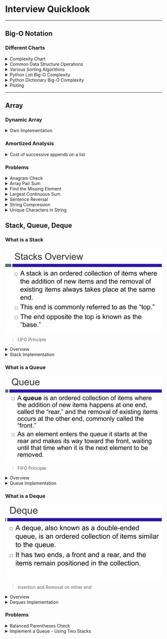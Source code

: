 # Interview Quicklook

---

## Big-O Notation

### Different Charts

<details>

  <summary>Complexity Chart</summary>

![](mdImages/2021-02-17-12-33-06.png)

</details>

<details>

  <summary>Common Data Structure Operations</summary>

![](mdImages/2021-02-17-12-46-17.png)

</details>

<details>

  <summary>Various Sorting Algorithms</summary>

![](mdImages/2021-02-17-12-46-57.png)

</details>

<details>

  <summary>Python List Big-O Complexity</summary>

![](mdImages/2021-02-17-12-49-15.png)

</details>

<details>

  <summary>Python Dictionary Big-O Complexity</summary>

![](mdImages/2021-02-17-12-50-04.png)

</details>

<details>

  <summary>Ploting</summary>

```py
import math
from matplotlib import pyplot
import numpy as np

pyplot.style.use('bmh')

# Setup runtime comparisions
n = np.linspace(1, 10, 1000)
labels = ['Constant', 'Logarithmic', 'Linear', 'Log Linear', 'Quadratic', 'Cubic', 'Exponential']
big_o = [np.ones(n.shape), np.log(n), n, n*np.log(n), n**2, n**3, 2**n]

# Plot setup
pyplot.figure(figsize=(12, 10))
pyplot.ylim(0, 50)
for i in range(len(big_o)):
  pyplot.plot(n, big_o[i], label=labels[i])

pyplot.legend(loc=0)
pyplot.ylabel('Relative Runtime')
pyplot.xlabel('n')
```

![](mdImages/2021-02-17-12-52-27.png)

</details>

---

## Array

### Dynamic Array

<details>

  <summary>Own Implementation</summary>

```py
import ctypes

class DynamicArray(object):

  def __init__(self):
      self.index = 0
      self.size = 0
      self.capacity = 1
      self.array = self.make_array(self.capacity)

  def __len__(self):
      return self.size

  def __getitem__(self, k):
      if not 0 <= k < self.size:
          raise IndexError('Out of bounds!')
      return self.array[k]

  def append(self, element):
      if self.size == self.capacity:
          self._resize(2 * self.capacity)

      self.array[self.size] = element
      self.size += 1

  def _resize(self, new_cap):
      temp_array = self.make_array(new_cap)
      for k in range(self.size):
          temp_array[k] = self.array[k]
      self.array = temp_array
      self.capacity = new_cap

  def make_array(self, new_cap):
      return (new_cap * ctypes.py_object)()

  def __iter__(self):
      return self

  def __next__(self):
      if self.index > self.size:
          raise StopIteration
      else:
          item = self.array[self.index]
          self.index += 1
          return item
```

</details>

### Amortized Analysis

<details>

  <summary>Cost of successive appends on a list</summary>

![](mdImages/2021-02-17-12-58-56.png)

</details>

### Problems

<details>

  <summary>Anagram Check</summary>

#### Problem

Given two strings, check to see if they are anagrams. An anagram is when the two strings can be written using the exact same letters (so you can just rearrange the letters to get a different phrase or word).

For example:

"public relations" is an anagram of "crap built on lies."

"clint eastwood" is an anagram of "old west action"

Note: Ignore spaces and capitalization. So "d go" is an anagram of "God" and "dog" and "o d g".

#### Solution

**Solution by Sorting**

```py
  def sol_anagram_sorting(string1: str, string2: str) -> bool:
    string1 = string1.replace(' ', '').lower()
    string2 = string2.replace(' ', '').lower()

    return sorted(string1) == sorted(string2)
```

**By using Dictionary**

```py
import string
def sol_anagram(string1: str, string2: str) -> bool:
    string1 = string1.replace(' ', '').lower()
    string2 = string2.replace(' ', '').lower()

    if len(string1) != len(string2): return False

    dict1 = dict.fromkeys(string.ascii_lowercase, 0)
    dict2 = dict.fromkeys(string.ascii_lowercase, 0)
    for char in string1: dict1[char] += 1
    for char in string2: dict2[char] += 1

    for (key, value) in dict1.items():
        if dict2[key] != value: return False

    return True
```

**Output**

![](mdImages/2021-02-18-15-57-21.png)

</details>

<details>

  <summary>Array Pair Sum</summary>

#### Problem

Given an integer array, output all the unique pairs that sum up to a specific value k.

So the input:

pair_sum([1,3,2,2],4)

would return 2 pairs:

(1,3)
(2,2)

NOTE: FOR TESTING PURPOSES CHANGE YOUR FUNCTION SO IT OUTPUTS THE NUMBER OF PAIRS

#### Solution

**Using Set Method**

```py
def sol_pair_sum_set(array: 'list[int]', value: int) -> int:
    if len(array) < 2: return -1
    seen = set()
    output = set()

    for num in array:
        target = value - num
        if target not in seen:
            seen.add(num)
        else:
            output.add((min(target, num), max(target, num)))
    return len(output)
```

**Scratch Method**

```py
def sol_pair_sum(array: [int], value: int) -> int:
    array.sort()
    sindex = 0
    eindex = len(array) - 1
    count = 0
    while sindex < eindex:
        current_value = array[sindex] + array[eindex]
        if current_value > value:
            eindex -= 1
        elif current_value < value:
            sindex += 1
        else:
            count += 1
            sindex += 1
            eindex -= 1
    return count
```

**Output**

![](mdImages/2021-02-18-16-04-05.png)

</details>

<details>

  <summary>Find the Missing Element</summary>

#### Problem

Consider an array of non-negative integers. A second array is formed by shuffling the elements of the first array and deleting a random element. Given these two arrays, find which element is missing in the second array.

Here is an example input, the first array is shuffled and the number 5 is removed to construct the second array.

Input:

finder([1,2,3,4,5,6,7],[3,7,2,1,4,6])

Output:

5 is the missing number

#### Solution

**Using Sorting**

```py
def sol_find_missing_sort(array1: 'list[int]', array2: 'list[int]') -> int:
    array1.sort()
    array2.sort()

    for num1, num2 in zip(array1, array2):
        if num1 != num2:
            return num1
    return num1[-1]
```

**Using Hashing**

```py
def sol_find_missing_hash(array1: 'list[int]', array2: 'list[int]') -> int:
    count = dict()
    for item in array2:
        if item not in count:
            count[item] = 1
        else:
            count[item] += 1

    for item in array1:
        if item not in count:
            return item

        elif count[item] == 0:
            return item

        else:
            count[item] -= 1
```

**Ouput**

![](mdImages/2021-02-18-16-06-37.png)

</details>

<details>

  <summary>Largest Continuous Sum</summary>

#### Problem

Given an array of integers (positive and negative) find the largest continuous sum.

#### Solution

**Kadane's Algorithm**

```py
def large_cont_sum(array: 'list[int]') -> int:
    if len(array) == 0: return 0

    max_sum = current_max = array[0]

    for num in array[1:]:
        current_max = max(current_max + num, num)
        max_sum = current_max if current_max > max_sum else max_sum

    return max_sum
```

**Output**

![](mdImages/2021-02-18-16-10-57.png)

</details>

<details>

  <summary>Sentence Reversal</summary>

#### Problem

Given a string of words, reverse all the words. For example:

Given:

'This is the best'

Return:

'best the is This'

As part of this exercise you should remove all leading and trailing whitespace. So that inputs such as:

' space here' and 'space here '

both become:

'here space'

#### Solution

**Scratch Method**

```py
def sol_rev_word_scratch(string: str) -> str:
    words = []
    i = 0
    size = len(string)
    space = ' '
    while i < size:
        if string[i] is not space:
            start_index = i
            while i < size and string[i] is not space:
                i += 1
            words.append(string[start_index : i])
        i += 1

    start = 0
    end = len(words) - 1
    while start < end:
        temp = words[start]
        words[start] = words[end]
        words[end] = temp
        start += 1
        end -= 1

    result = ''
    for i in range(len(words)):
        result += (words[i] + ' ') if i != len(words) - 1 else (words[i])
    return result
```

**Pythonic Way**

```py
def sol_rev_word(string: str) -> str:
    return ' '.join(reversed(string.strip(' ').split()))
```

**Output**

![](mdImages/2021-02-18-16-13-01.png)

</details>

<details>

  <summary>String Compression</summary>

#### Problem

Given a string in the form 'AAAABBBBCCCCCDDEEEE' compress it to become 'A4B4C5D2E4'. For this problem, you can falsely "compress" strings of single or double letters. For instance, it is okay for 'AAB' to return 'A2B1' even though this technically takes more space.

The function should also be case sensitive, so that a string 'AAAaaa' returns 'A3a3'.

#### Solution

```py
def sol_compress(string: str) -> str:
    size = len(string)

    if size == 0: return ''

    if size == 1: return string[0] + '1'

    result = ''
    count = 1
    i = 1

    while i < size:
        if string[i] == string[i - 1]:
            count += 1
        else:
            result += (string[i-1] + str(count))
            count = 1
        i += 1

    result += (string[i-1] + str(count))
    return result
```

**Output**

![](mdImages/2021-02-18-16-15-13.png)

</details>

<details>

  <summary>Unique Characters in String</summary>

#### Problem

Given a string,determine if it is compreised of all unique characters. For example, the string 'abcde' has all unique characters and should return True. The string 'aabcde' contains duplicate characters and should return false.

#### Solution

**One liner Set Method**

```py
def sol_uni_char(string: str) -> bool:
    return len(set(string)) == len(string)
```

**Lookup Scratch**

```py
def sol_uni_char_look(string: str) -> bool:
    str_set = set()
    for char in string:
        if char in str_set:
            return False
        else:
            str_set.add(char)
    return True
```

**Output**

![](mdImages/2021-02-18-16-17-15.png)

</details>

## Stack, Queue, Deque

### What is a Stack

![](mdImages/2021-02-18-17-21-40.png)

> LIFO Principle

<details>

  <summary>Overview</summary>

A stack is an ordered collection of items where the addition of new items and the removal of existing items always takes place at the same end. This end is commonly referred to as the “top.” The end opposite the top is known as the “base.”

The base of the stack is significant since items stored in the stack that are closer to the base represent those that have been in the stack the longest. The most recently added item is the one that is in position to be removed first.

This ordering principle is sometimes called LIFO, last-in first-out. It provides an ordering based on length of time in the collection. Newer items are near the top, while older items are near the base.

For example, consider the figure below:

![](https://upload.wikimedia.org/wikipedia/commons/b/b4/Lifo_stack.png)

Note how the first items "pushed" to the stack begin at the base, and as items are "popped" out. Stacks are fundamentally important, as they can be used to reverse the order of items. The order of insertion is the reverse of the order of removal.

Considering this reversal property, you can perhaps think of examples of stacks that occur as you use your computer. For example, every web browser has a Back button. As you navigate from web page to web page, those pages are placed on a stack (actually it is the URLs that are going on the stack). The current page that you are viewing is on the top and the first page you looked at is at the base. If you click on the Back button, you begin to move in reverse order through the pages.

</details>

<details>

  <summary>Stack Implementation</summary>

Before we implement our own Stack class, let's review the properties and methods of a Stack.

The stack abstract data type is defined by the following structure and operations. A stack is structured, as described above, as an ordered collection of items where items are added to and removed from the end called the “top.” Stacks are ordered LIFO. The stack operations are given below.

- Stack() creates a new stack that is empty. It needs no parameters and returns an empty stack.
- push(item) adds a new item to the top of the stack. It needs the item and returns nothing.
- pop() removes the top item from the stack. It needs no parameters and returns the item. The stack is modified.
- peek() returns the top item from the stack but does not remove it. It needs no parameters. The stack is not modified.
- isEmpty() tests to see whether the stack is empty. It needs no parameters and returns a boolean value.
- size() returns the number of items on the stack. It needs no parameters and returns an integer.

```py
class Stack(object):
  def __init__(self):
      self.items = []

  def is_empty(self):
      return len(self) == 0

  def push(self, item):
      self.items.append(item)

  def pop(self):
      return self.items.pop()

  def peek(self):
      return self.items[-1]

  def size(self):
      return len(self.items)

  def __len__(self):
      return len(self.items)

  def __iter__(self):
      self.index = 0
      return self

  def __next__(self):
      if self.index < 0 or self.index > len(self):
          raise StopIteration
      else:
          item =  self.items[-1 * (index + 1)]
          self.index += 1
          return item

  def __getitem__(self, index):
      return self.items[index]

  def __repr__(self):
      return ', '.join([str(item) for item in self.items])
```

</details>

### What is a Queue

![](mdImages/2021-02-18-17-35-59.png)

> FIFO Principle

<details>

  <summary>Overview</summary>

A queue is an ordered collection of items where the addition of new items happens at one end, called the “rear,” and the removal of existing items occurs at the other end, commonly called the “front.” As an element enters the queue it starts at the rear and makes its way toward the front, waiting until that time when it is the next element to be removed.

The most recently added item in the queue must wait at the end of the collection. The item that has been in the collection the longest is at the front. This ordering principle is sometimes called FIFO, first-in first-out. It is also known as “first-come first-served.”

The simplest example of a queue is the typical line that we all participate in from time to time. We wait in a line for a movie, we wait in the check-out line at a grocery store, and we wait in the cafeteria line. The first person in that line is also the first person to get serviced/helped.

Let's see a diagram which shows this and compares it to the Stack Data Structure:

![](https://netmatze.files.wordpress.com/2014/08/queue.png)

Note how we have two terms here, Enqueue and Dequeue. The enqueue term describes when we add a new item to the rear of the queue. The dequeue term describes removing the front item from the queue.

</details>

<details>

  <summary>Queue Implementation</summary>

Before we begin implementing our own queue, let's review the attribute and methods it will have:

- Queue() creates a new queue that is empty. It needs no parameters and returns an empty queue.
- enqueue(item) adds a new item to the rear of the queue. It needs the item and returns nothing.
- dequeue() removes the front item from the queue. It needs no parameters and returns the item. The queue is modified.
- isEmpty() tests to see whether the queue is empty. It needs no parameters and returns a boolean value.
- size() returns the number of items in the queue. It needs no parameters and returns an integer.

```py
class Queue(object):

    def __init__(self):
        self.items = []

    def is_empty(self):
        return len(self.items) == 0

    def enqueue(self, item):
        self.items.insert(0, item)

    def dequeue(self):
        return self.items.pop()

    def size(self):
        return len(self.items)

    def __getitem__(self, index):
        return self.items[index]

    def __iter__(self):
        self.index = 0
        return self

    def __next__(self):
        if self.index < 0 or self.index > len(self.items) - 1:
            raise StopIteration
        else:
            item = self.items[self.index]
            self.index += 1
            return item

    def __repr__(self):
        return 'Back => ' + ', '.join([str(item) for item in self]) + ' => Front'
```

</details>

### What is a Deque

![](mdImages/2021-02-18-17-58-28.png)

> Insertion and Removal on either end

<details>

  <summary>Overview</summary>

A deque, also known as a double-ended queue, is an ordered collection of items similar to the queue. It has two ends, a front and a rear, and the items remain positioned in the collection. What makes a deque different is the unrestrictive nature of adding and removing items. New items can be added at either the front or the rear. Likewise, existing items can be removed from either end. In a sense, this hybrid linear structure provides all the capabilities of stacks and queues in a single data structure.

It is important to note that even though the deque can assume many of the characteristics of stacks and queues, it does not require the LIFO and FIFO orderings that are enforced by those data structures. It is up to you to make consistent use of the addition and removal operations.

Let's see an Image to visualize the Deque Data Structure:

![](http://www.codeproject.com/KB/recipes/669131/deque.png)

Note how we can both add and remove from the front and the back of the Deque.

</details>

<details>

  <summary>Deques Implementation</summary>

```py
class Deque(object):

    def __init__(self):
        self.items = []

    def add_front(self, item):
        self.items.append(item)

    def add_rear(self, item):
        self.items.insert(0, item)

    def remove_front(self):
        self.items.pop()

    def remove_rear(self):
        self.items.pop(0)

    def is_empty(self):
        return len(self.items) == 0

    def size(self):
        return len(self.items)

    def __getitem__(self, index):
        return self.items[index]

    def __iter__(self):
        self.index = 0
        return self

    def __next__(self):
        if self.index < 0 or self.index > len(self.items) - 1:
            raise StopIteration
        else:
            item = self.items[self.index]
            self.index += 1
            return item

    def __repr__(self):
        return 'Back => ' + ', '.join([str(item) for item in self]) + ' => Front'
```

</details>

### Problems

<details>

  <summary>Balanced Parentheses Check</summary>

#### Problem

Given a string of opening and closing parentheses, check whether it’s balanced. We have 3 types of parentheses: round brackets: (), square brackets: [], and curly brackets: {}. Assume that the string doesn’t contain any other character than these, no spaces words or numbers. As a reminder, balanced parentheses require every opening parenthesis to be closed in the reverse order opened. For example ‘([])’ is balanced but ‘([)]’ is not.

You can assume the input string has no spaces.

#### Solution

This is a very common interview question and is one of the main ways to check your knowledge of using Stacks! We will start our solution logic as such:

First we will scan the string from left to right, and every time we see an opening parenthesis we push it to a stack, because we want the last opening parenthesis to be closed first. (Remember the FILO structure of a stack!)

Then, when we see a closing parenthesis we check whether the last opened one is the corresponding closing match, by popping an element from the stack. If it’s a valid match, then we proceed forward, if not return false.

Or if the stack is empty we also return false, because there’s no opening parenthesis associated with this closing one. In the end, we also check whether the stack is empty. If so, we return true, otherwise return false because there were some opened parenthesis that were not closed.

**Lengthy Method**

```py
from collections import deque

def sol_balance_check(string: str) -> bool:
    if len(string) % 2 != 0:
        return False

    open_parens = ['(', '{', '[']
    close_parens = [')', '}', ']']
    paren_stack = deque()

    for char in string:
        if char in open_parens:
            paren_stack.append(char)
        elif char in close_parens:
            open_index = open_parens.index(paren_stack[-1])
            close_index = close_parens.index(char)
            if open_index == close_index:
                paren_stack.pop()
            else:
                return False

    if len(paren_stack) != 0:
        return False
    return True
```

**Simple Method**

```py
from collections import deque
def sol_balance_check_easy(string: str) -> bool:
    if len(string) % 2 != 0:
        return False

    open_parens = set(['(', '[', '{'])
    close_parens = set([')', ']', '}'])
    pair_parens = set([('(', ')'), ('{', '}'), ('[', ']')])

    stack = deque()

    for char in string:
        if char in open_parens:
            stack.append(char)
        elif char in close_parens:
            if (stack.pop(), char) not in pair_parens:
                return False

    return len(stack) == 0
```

**Output**

![](mdImages/2021-02-18-20-37-19.png)

</details>

<details>

  <summary>Implement a Queue - Using Two Stacks</summary>

#### Problem

Given the Stack class below, implement a Queue class using two stacks! Note, this is a "classic" interview problem. Use a Python list data structure as your Stack.

#### Solution

The key insight is that a stack reverses order (while a queue doesn't). A sequence of elements pushed on a stack comes back in reversed order when popped. Consequently, two stacks chained together will return elements in the same order, since reversed order reversed again is original order.

We use an in-stack that we fill when an element is enqueued and the dequeue operation takes elements from an out-stack. If the out-stack is empty we pop all elements from the in-stack and push them onto the out-stack.

```py
from collections import deque

class Dequeu(object):

    def __init__(self):
        self.in_stack = deque()
        self.out_stack = deque()

    def enqueue(self, item):
        self.in_stack.append(item)

    def deque(self):
        if len(self.out_stack) == 0:
            self.transfer()
        return self.out_stack.pop()

    def transfer(self):
        while (self.in_stack) is not 0:
            self.out_stack.append(self.in_stack.pop())
```

**Output**

![](mdImages/2021-02-18-20-49-12.png)

</details>
